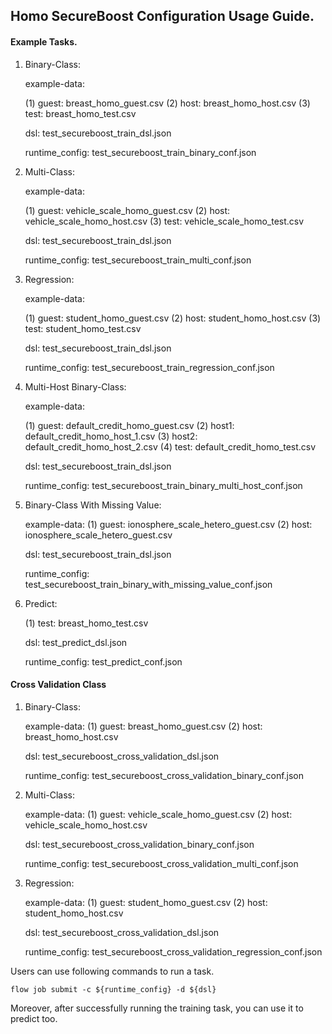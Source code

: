 ## Homo SecureBoost Configuration Usage Guide.

#### Example Tasks.

1. Binary-Class:  

    example-data: 
    
    (1) guest: breast_homo_guest.csv  (2) host: breast_homo_host.csv (3) test: breast_homo_test.csv 
     
    dsl: test_secureboost_train_dsl.json  
    
    runtime_config: test_secureboost_train_binary_conf.json
     
2. Multi-Class:  

    example-data: 
    
    (1) guest: vehicle_scale_homo_guest.csv (2) host: vehicle_scale_homo_host.csv (3) test: vehicle_scale_homo_test.csv  
             
    dsl: test_secureboost_train_dsl.json  
    
    runtime_config: test_secureboost_train_multi_conf.json
   
3. Regression: 
 
    example-data: 
    
    (1) guest: student_homo_guest.csv (2) host: student_homo_host.csv  (3) test: student_homo_test.csv 
           
    dsl: test_secureboost_train_dsl.json  
    
    runtime_config: test_secureboost_train_regression_conf.json
    
4. Multi-Host Binary-Class:   

    example-data: 
    
    (1) guest:  default_credit_homo_guest.csv  (2) host1:  default_credit_homo_host_1.csv  (3) host2:  default_credit_homo_host_2.csv  (4) test:  default_credit_homo_test.csv  
                
    dsl: test_secureboost_train_dsl.json  
    
    runtime_config: test_secureboost_train_binary_multi_host_conf.json
    
5. Binary-Class With Missing Value:  

    example-data: (1) guest: ionosphere_scale_hetero_guest.csv (2) host: ionosphere_scale_hetero_guest.csv
                   
    dsl: test_secureboost_train_dsl.json  
    
    runtime_config: test_secureboost_train_binary_with_missing_value_conf.json  
    
6. Predict:
    
    (1) test: breast_homo_test.csv
       
    dsl: test_predict_dsl.json
    
    runtime_config: test_predict_conf.json
    
#### Cross Validation Class

1. Binary-Class:  

    example-data: (1) guest: breast_homo_guest.csv  (2) host: breast_homo_host.csv  
    
    dsl: test_secureboost_cross_validation_dsl.json  
    
    runtime_config: test_secureboost_cross_validation_binary_conf.json 
    
2. Multi-Class:  

    example-data: (1) guest: vehicle_scale_homo_guest.csv
                  (2) host: vehicle_scale_homo_host.csv  
                  
    dsl: test_secureboost_cross_validation_binary_conf.json  
    
    runtime_config: test_secureboost_cross_validation_multi_conf.json  
    
3. Regression:  

    example-data: (1) guest: student_homo_guest.csv
                  (2) host: student_homo_host.csv 
                  
    dsl: test_secureboost_cross_validation_dsl.json  
    
    runtime_config: test_secureboost_cross_validation_regression_conf.json
    

Users can use following commands to run a task.

    flow job submit -c ${runtime_config} -d ${dsl}

Moreover, after successfully running the training task, you can use it to predict too.
